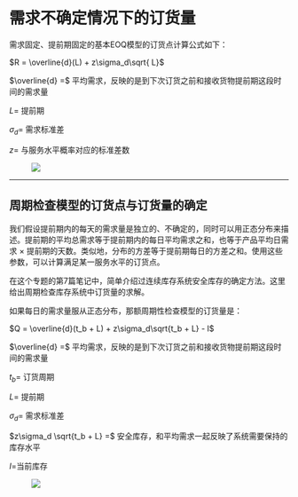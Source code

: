 # 需求不确定情况下的订货量

需求固定、提前期固定的基本EOQ模型的订货点计算公式如下：

$R = \overline{d}(L) + z\sigma_d\sqrt{ L}$</font>

$\overline{d} =$ 平均需求，反映的是到下次订货之前和接收货物提前期这段时间的需求量

$L =$ 提前期

$\sigma_d =$ 需求标准差

$z =$ 与服务水平概率对应的标准差数

<figure markdown>

![](https://cdn.jsdelivr.net/gh/SmilingWayne/picsrepo/202310251203376.png)

</figure>

---

## 周期检查模型的订货点与订货量的确定

我们假设提前期内的每天的需求量是独立的、不确定的，同时可以用正态分布来描述。提前期的平均总需求等于提前期内的每日平均需求之和，也等于产品平均日需求 $\times$ 提前期的天数。类似地，分布的方差等于提前期每日的方差之和。使用这些参数，可以计算满足某一服务水平的订货点。

在这个专题的第7篇笔记中，简单介绍过连续库存系统安全库存的确定方法。这里给出周期检查库存系统中订货量的求解。

如果每日的需求量服从正态分布，那额周期性检查模型的订货量是：

$Q = \overline{d}(t_b + L) + z\sigma_d\sqrt{t_b + L} - I$

$\overline{d} =$ 平均需求，反映的是到下次订货之前和接收货物提前期这段时间的需求量

$t_b =$  订货周期

$L =$ 提前期

$\sigma_d =$ 需求标准差

$z\sigma_d \sqrt{t_b + L} =$ 安全库存，和平均需求一起反映了系统需要保持的库存水平

$I =$当前库存

<figure markdown>

![](https://cdn.jsdelivr.net/gh/SmilingWayne/picsrepo/202310251203377.png)

</figure>